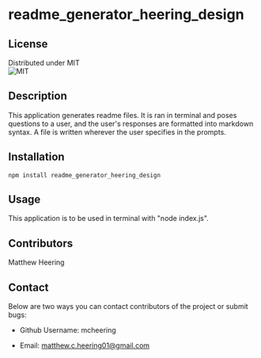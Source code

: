# readme_generator_heering_design
 


## License 

 Distributed under MIT      
 ![MIT](https://img.shields.io/badge/License-MIT-yellow.svg)


## Description 

This application generates readme files.  It is ran in terminal and poses questions to a user, and the user's responses are formatted into markdown syntax.  A file is written wherever the user specifies in the prompts. 

## Installation 

```npm install readme_generator_heering_design```

## Usage 

This application is to be used in terminal with "node index.js".  

## Contributors 

Matthew Heering



## Contact 


 Below are two ways you can contact contributors of the project or submit bugs:

- Github Username: mcheering

- Email: matthew.c.heering01@gmail.com
